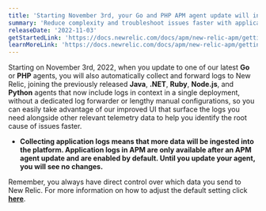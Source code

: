 ```yaml
---
title: 'Starting November 3rd, your Go and PHP APM agent update will include automatic logs in context'
summary: 'Reduce complexity and troubleshoot issues faster with application logs collection and forwarding built directly into the agents, opt out anytime'
releaseDate: '2022-11-03'
getStartedLink: 'https://docs.newrelic.com/docs/apm/new-relic-apm/getting-started/get-started-logs-context/#get-started'
learnMoreLink: 'https://docs.newrelic.com/docs/apm/new-relic-apm/getting-started/get-started-logs-context/#agents'
---
```


Starting on November 3rd, 2022, when you update to one of our latest **Go** or **PHP** agents, you will also automatically collect and forward logs to New Relic, joining the previously released **Java**, **.NET**,  **Ruby**, **Node.js**, and **Python** agents that now include logs in context in a single deployment, without a dedicated log forwarder or lengthy manual configurations, so you can easily take advantage of our improved UI that surface the logs you need alongside other relevant telemetry data to help you identify the root cause of issues faster.

* **Collecting application logs means that more data will be ingested into the platform. Application logs in APM are only available after an APM agent update and are enabled by default. Until you update your agent, you will see no changes.**

Remember, you always have direct control over which data you send to New Relic. For more information on how to adjust the default setting click [**here**](https://docs.newrelic.com/docs/logs/logs-context/disable-automatic-logging/).
